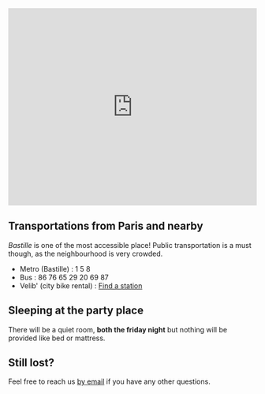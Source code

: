 
<div class="map">
<a class="overlay" href="http://maps.google.fr/maps?f=q&amp;source=embed&amp;hl=fr&amp;geocode=&amp;q=ISART+DIGITAL,+Rue+de+la+Roquette,+Paris&amp;aq=0&amp;sll=46.75984,1.738281&amp;sspn=10.178118,19.204102&amp;ie=UTF8&amp;hq=ISART+DIGITAL,&amp;hnear=Rue+de+la+Roquette,+75011+Paris&amp;t=h&amp;ll=48.856386,2.370901&amp;spn=0.013553,0.027466&amp;z=15&amp;iwloc=A" target="_blank"></a>
<iframe style="width:100%; height:400px" frameborder="0" scrolling="no" marginheight="0" marginwidth="0" src="http://maps.google.fr/maps?f=q&amp;source=s_q&amp;hl=fr&amp;geocode=&amp;q=ISART+DIGITAL,+Rue+de+la+Roquette,+Paris&amp;aq=0&amp;sll=46.75984,1.738281&amp;sspn=10.178118,19.204102&amp;ie=UTF8&amp;hq=ISART+DIGITAL,&amp;hnear=Rue+de+la+Roquette,+75011+Paris&amp;ll=48.856386,2.370901&amp;spn=0.013553,0.027466&amp;z=15&amp;iwloc=A&amp;output=embed"></iframe></div>

## Transportations from Paris and nearby

*Bastille* is one of the most accessible place! Public transportation is a must though, as the neighbourhood is very crowded.

 * Metro (Bastille) :  <span class="metro m1">1</span> <span class="metro m5">5</span> <span class="metro m8">8</span>
 * Bus : <span class="bus b86">86</span> <span class="bus b76">76</span> <span class="bus b65">65</span> <span class="bus b29">29</span> <span class="bus b20">20</span> <span class="bus b69">69</span> <span class="bus b87">87</span> 
 * Velib' (city bike rental) : <a href="http://en.velib.paris.fr/Stations-in-Paris/Find-a-station">Find a station</a>

## Sleeping at the party place
There will be a quiet room, <strong>both the friday night</strong> but nothing will be provided like bed or mattress.

## Still lost?
Feel free to reach us [by email](mailto:contact@demojs.org) if you have any other questions.

